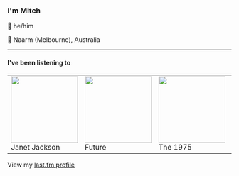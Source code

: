 <article><h3>I&#x27;m Mitch</h3><section><p>👨 he/him</p><p>📍 Naarm (Melbourne), Australia</p></section><hr/><section><h4>I&#x27;ve been listening to</h4><table><tbody><td><img src="https://lastfm.freetls.fastly.net/i/u/174s/507a2272e2152d17b56dc2c2199f8670.png" height="150px" alt="" role="presentation"/><br/>Janet Jackson</td><td><img src="https://lastfm.freetls.fastly.net/i/u/174s/221d53768d47338692fa9fc60b6a6b26.png" height="150px" alt="" role="presentation"/><br/>Future</td><td><img src="https://lastfm.freetls.fastly.net/i/u/174s/2666bdc9b7264b799f8a882e471cd62e.png" height="150px" alt="" role="presentation"/><br/>The 1975</td><td><img src="https://lastfm.freetls.fastly.net/i/u/174s/2f5034a01b4098f50c7859912b18e233.png" height="150px" alt="" role="presentation"/><br/>Ms. Lauryn Hill</td><td><img src="https://lastfm.freetls.fastly.net/i/u/174s/2ba212cd23d3485d676692b45e5e44b3.png" height="150px" alt="" role="presentation"/><br/>Terekke</td></tbody></table><span>View my <a href="https://www.last.fm/user/my-slab">last.fm profile</a></span></section></article>